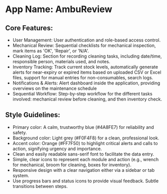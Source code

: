# **App Name**: AmbuReview

## Core Features:

- User Management: User authentication and role-based access control.
- Mechanical Review: Sequential checklists for mechanical inspection, mark items as 'OK', 'Repair', or 'N/A'.
- Cleaning Log: Section for recording cleaning tasks, including date/time, responsible person, materials used, and notes.
- Inventory Tracking: Track current stock levels, automatically generate alerts for near-expiry or expired items based on uploaded CSV or Excel files, support for manual entries for non-consumables, search logs.
- Notifications & Alerts: Alert dashboard inside the application, providing overviews on the maintenance schedule
- Sequential Workflow: Step-by-step workflow for the different tasks involved: mechanical review before cleaning, and then inventory check.

## Style Guidelines:

- Primary color: A calm, trustworthy blue (#4A8FE7) for reliability and safety.
- Background color: Light grey (#F0F4F8) for a clean, professional look.
- Accent color: Orange (#FF7F50) to highlight critical alerts and calls to action, signifying urgency and importance.
- Clean and easily readable sans-serif font to facilitate the data entry.
- Simple, clear icons to represent each module and action (e.g., wrench for mechanical, broom for cleaning, boxes for inventory).
- Responsive design with a clear navigation either via a sidebar or tab system.
- Use progress bars and status icons to provide visual feedback. Subtle transitions between steps.